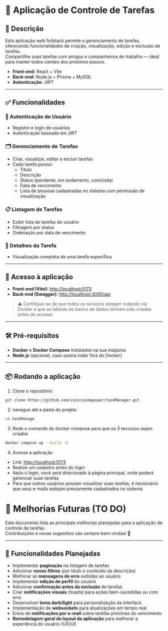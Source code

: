 # 📝 Aplicação de Controle de Tarefas

## 📖 Descrição

Esta aplicação web fullstack permite o gerenciamento de tarefas, oferecendo funcionalidades de criação, visualização, edição e exclusão de tarefas.  
Compartilhe suas tarefas com amigos e companheiros de trabalho — ideal para manter todos cientes dos próximos passos.

- **Front-end:** React + Vite  
- **Back-end:** Node.js + Prisma + MySQL  
- **Autenticação:** JWT  

---

## ✅ Funcionalidades

### 🔐 Autenticação de Usuário
- Registro e login de usuários  
- Autenticação baseada em JWT  

### 🗂️ Gerenciamento de Tarefas
- Criar, visualizar, editar e excluir tarefas  
- Cada tarefa possui:
  - Título  
  - Descrição  
  - Status (pendente, em andamento, concluída)  
  - Data de vencimento  
  - Lista de pessoas cadastradas no sistema com permissão de visualização  

### 📋 Listagem de Tarefas
- Exibir lista de tarefas do usuário  
- Filtragem por status  
- Ordenação por data de vencimento  

### 🔎 Detalhes da Tarefa
- Visualização completa de uma tarefa específica  

---

## 🚀 Acesso à aplicação

- **Front-end (Vite):** [http://localhost:5173](http://localhost:5173)  
- **Back-end (Swagger):** [http://localhost:3000/api](http://localhost:3000/api)  

> ⚠️ Certifique-se de que todos os serviços estejam rodando via Docker e que as tabelas do banco de dados tenham sido criadas antes de acessar.

---

## 🛠️ Pré-requisitos

- **Docker** e **Docker Compose** instalados na sua máquina  
- **Node.js** (opcional, caso queira rodar fora do Docker)

---

## 📦 Rodando a aplicação

1. Clone o repositório:

```bash
git clone https://github.com/viniciusmgaspar/taskManager.git
```

2. navegue até a pasta do projeto

```bash
cd taskManage
```

3. Rode o comando do docker compose para que os 3 recursos sejam criados

```bash
docker compose up --build -d
```

4. Acesse a aplicação
 - Link: [http://localhost:5173](http://localhost:5173)
 - Realize um cadastro antes do login
 - Após o login, você será direcionado à página principal, onde poderá gerenciar suas tarefas
 - Para que outros usuários possam visualizar suas tarefas, é necessário que seus e-mails estejam previamente cadastrados no sistema



# 🚧 Melhorias Futuras (TO DO)

Este documento lista as principais melhorias planejadas para a aplicação de controle de tarefas.  
Contribuições e novas sugestões são sempre bem-vindas! 🙌

---

## 🔹 Funcionalidades Planejadas

- Implementar **paginação** na listagem de tarefas  
- Adicionar **novos filtros** (por título e conteúdo da descrição)  
- Melhorar as **mensagens de erro** exibidas ao usuário  
- Implementar **edição de perfil** do usuário  
- Adicionar **confirmação antes da exclusão** de tarefas  
- Criar **notificações visuais** (toasts) para ações bem-sucedidas ou com erro  
- Desenvolver **tema dark/light** para personalização da interface  
- Implementação de **websockets** para atualizações em tempo real 
- Envio de **notificações por e-mail** sobre tarefas próximas do vencimento 
- **Remodelagem geral do layout da aplicação** para melhorar a experiência do usuário (UX/UI)